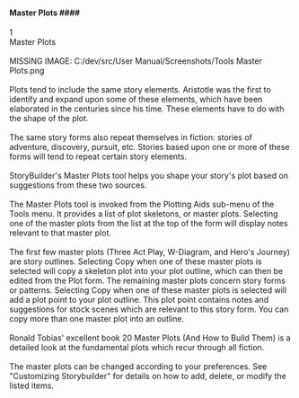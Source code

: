 #### Master Plots #### <br/>
1 <br/>
Master Plots <br/>
 <br/>
MISSING IMAGE: C:/dev/src/User Manual/Screenshots/Tools Master Plots.png <br/>
 <br/>
Plots tend to include the same story elements.  Aristotle was the first to identify and expand upon some of these elements, which have been elaborated in the centuries since his time.  These elements have to do with the shape of the plot. <br/>
 <br/>
The same story forms also repeat themselves in fiction: stories of adventure, discovery, pursuit, etc.  Stories based upon one or more of these forms will tend to repeat certain story elements. <br/>
 <br/>
StoryBuilder's Master Plots tool helps you shape your story's plot based on suggestions from these two sources. <br/>
 <br/>
The Master Plots tool is invoked from the Plotting Aids sub-menu of the Tools menu.  It provides a list of plot skeletons, or master plots.  Selecting one of the master plots from the list at the top of the form will display  notes relevant to that master plot.  <br/>
 <br/>
The first few master plots (Three Act Play, W-Diagram,  and Hero's Journey) are story outlines.  Selecting Copy when one of these master plots is selected will copy a skeleton plot into your plot outline, which can then be edited from the Plot form. The remaining master plots concern story forms or patterns.  Selecting Copy when one of these master plots is selected will add a plot point to your  plot outline.  This plot point contains notes and suggestions for stock scenes which are relevant to this story form.  You can copy more than one master plot into an outline. <br/>
 <br/>
Ronald Tobias' excellent book 20 Master Plots (And How to Build Them) is a detailed look at the fundamental plots which recur through all fiction. <br/>
 <br/>
The master plots can be changed according to your preferences.  See "Customizing  Storybuilder" for details on how to add, delete, or modify the listed items. <br/>
 <br/>
